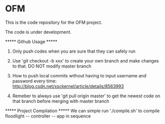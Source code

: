 # OFM

This is the code repository for the OFM project.

The code is under development.

***** Github Usage *****

1. Only push codes when you are sure that they can safely run

2. Use 'git checkout -b xxx' to create your own branch and make changes to that. DO NOT modify master branch

3. How to push local commits without having to input username and password every time:
http://blog.csdn.net/xsckernel/article/details/8563993

4. Remeber to always use 'git pull origin master' to get the newest code on that branch before merging with master branch

***** Project Compilation *****
We can simple run './compile.sh' to compile floodlight -- controller -- app in sequence
